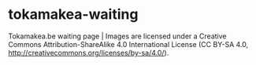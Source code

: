 # tokamakea-waiting
Tokamakea.be waiting page | Images are licensed under a Creative Commons Attribution-ShareAlike 4.0 International License (CC BY-SA 4.0, http://creativecommons.org/licenses/by-sa/4.0/).
